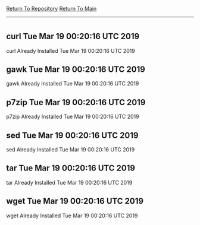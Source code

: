 [Return To Repository](https://github.com/deathbybandaid/piholeparser/)
[Return To Main](https://github.com/deathbybandaid/piholeparser/blob/master/RecentRunLogs/Mainlog.md)
____________________________________
# 
## curl Tue Mar 19 00:20:16 UTC 2019
curl Already Installed Tue Mar 19 00:20:16 UTC 2019
## gawk Tue Mar 19 00:20:16 UTC 2019
gawk Already Installed Tue Mar 19 00:20:16 UTC 2019
## p7zip Tue Mar 19 00:20:16 UTC 2019
p7zip Already Installed Tue Mar 19 00:20:16 UTC 2019
## sed Tue Mar 19 00:20:16 UTC 2019
sed Already Installed Tue Mar 19 00:20:16 UTC 2019
## tar Tue Mar 19 00:20:16 UTC 2019
tar Already Installed Tue Mar 19 00:20:16 UTC 2019
## wget Tue Mar 19 00:20:16 UTC 2019
wget Already Installed Tue Mar 19 00:20:16 UTC 2019
